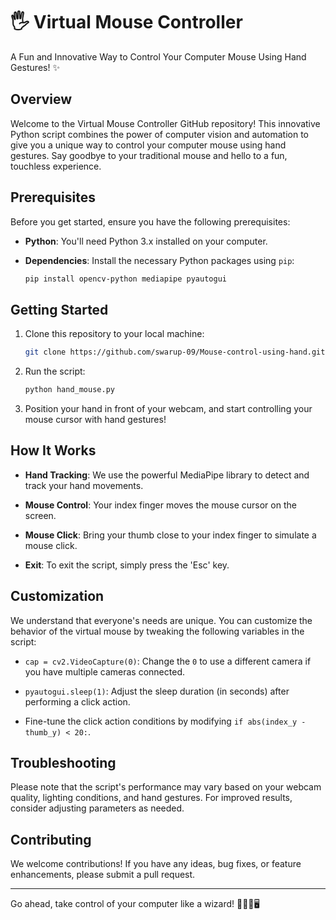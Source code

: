 # 🖐️ Virtual Mouse Controller

A Fun and Innovative Way to Control Your Computer Mouse Using Hand Gestures! ✨


## Overview

Welcome to the Virtual Mouse Controller GitHub repository! This innovative Python script combines the power of computer vision and automation to give you a unique way to control your computer mouse using hand gestures. Say goodbye to your traditional mouse and hello to a fun, touchless experience.

## Prerequisites

Before you get started, ensure you have the following prerequisites:

- **Python**: You'll need Python 3.x installed on your computer.

- **Dependencies**: Install the necessary Python packages using `pip`:

  ```bash
  pip install opencv-python mediapipe pyautogui
  ```

## Getting Started

1. Clone this repository to your local machine:

   ```bash
   git clone https://github.com/swarup-09/Mouse-control-using-hand.git
   ```

2. Run the script:

   ```bash
   python hand_mouse.py
   ```

3. Position your hand in front of your webcam, and start controlling your mouse cursor with hand gestures!

## How It Works

- **Hand Tracking**: We use the powerful MediaPipe library to detect and track your hand movements.

- **Mouse Control**: Your index finger moves the mouse cursor on the screen.

- **Mouse Click**: Bring your thumb close to your index finger to simulate a mouse click.

- **Exit**: To exit the script, simply press the 'Esc' key.

## Customization

We understand that everyone's needs are unique. You can customize the behavior of the virtual mouse by tweaking the following variables in the script:

- `cap = cv2.VideoCapture(0)`: Change the `0` to use a different camera if you have multiple cameras connected.

- `pyautogui.sleep(1)`: Adjust the sleep duration (in seconds) after performing a click action.

- Fine-tune the click action conditions by modifying `if abs(index_y - thumb_y) < 20:`.

## Troubleshooting

Please note that the script's performance may vary based on your webcam quality, lighting conditions, and hand gestures. For improved results, consider adjusting parameters as needed.

## Contributing

We welcome contributions! If you have any ideas, bug fixes, or feature enhancements, please submit a pull request.


---

Go ahead, take control of your computer like a wizard! 👋🧙‍♂️🖥️
